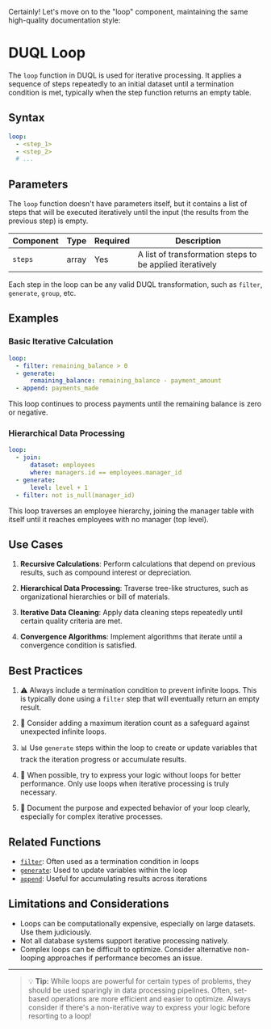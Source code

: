 Certainly! Let's move on to the "loop" component, maintaining the same high-quality documentation style:

# DUQL Loop

The `loop` function in DUQL is used for iterative processing. It applies a sequence of steps repeatedly to an initial dataset until a termination condition is met, typically when the step function returns an empty table.

## Syntax

```yaml
loop:
  - <step_1>
  - <step_2>
  # ...
```

## Parameters

The `loop` function doesn't have parameters itself, but it contains a list of steps that will be executed iteratively until the input (the results from the previous step) is empty.

| Component | Type | Required | Description |
|-----------|------|----------|-------------|
| `steps` | array | Yes | A list of transformation steps to be applied iteratively |

Each step in the loop can be any valid DUQL transformation, such as `filter`, `generate`, `group`, etc.

## Examples

### Basic Iterative Calculation

```yaml
loop:
  - filter: remaining_balance > 0
  - generate:
      remaining_balance: remaining_balance - payment_amount
  - append: payments_made
```

This loop continues to process payments until the remaining balance is zero or negative.

### Hierarchical Data Processing

```yaml
loop:
  - join:
      dataset: employees
      where: managers.id == employees.manager_id
  - generate:
      level: level + 1
  - filter: not is_null(manager_id)
```

This loop traverses an employee hierarchy, joining the manager table with itself until it reaches employees with no manager (top level).

## Use Cases

1. **Recursive Calculations**: Perform calculations that depend on previous results, such as compound interest or depreciation.

2. **Hierarchical Data Processing**: Traverse tree-like structures, such as organizational hierarchies or bill of materials.

3. **Iterative Data Cleaning**: Apply data cleaning steps repeatedly until certain quality criteria are met.

4. **Convergence Algorithms**: Implement algorithms that iterate until a convergence condition is satisfied.

## Best Practices

1. ⚠️ Always include a termination condition to prevent infinite loops. This is typically done using a `filter` step that will eventually return an empty result.

2. 🔢 Consider adding a maximum iteration count as a safeguard against unexpected infinite loops.

3. 📊 Use `generate` steps within the loop to create or update variables that track the iteration progress or accumulate results.

4. 🧮 When possible, try to express your logic without loops for better performance. Only use loops when iterative processing is truly necessary.

5. 📝 Document the purpose and expected behavior of your loop clearly, especially for complex iterative processes.

## Related Functions

- [`filter`](filter.md): Often used as a termination condition in loops
- [`generate`](generate.md): Used to update variables within the loop
- [`append`](append.md): Useful for accumulating results across iterations

## Limitations and Considerations

- Loops can be computationally expensive, especially on large datasets. Use them judiciously.
- Not all database systems support iterative processing natively. 
- Complex loops can be difficult to optimize. Consider alternative non-looping approaches if performance becomes an issue.

---

> 💡 **Tip:** While loops are powerful for certain types of problems, they should be used sparingly in data processing pipelines. Often, set-based operations are more efficient and easier to optimize. Always consider if there's a non-iterative way to express your logic before resorting to a loop!